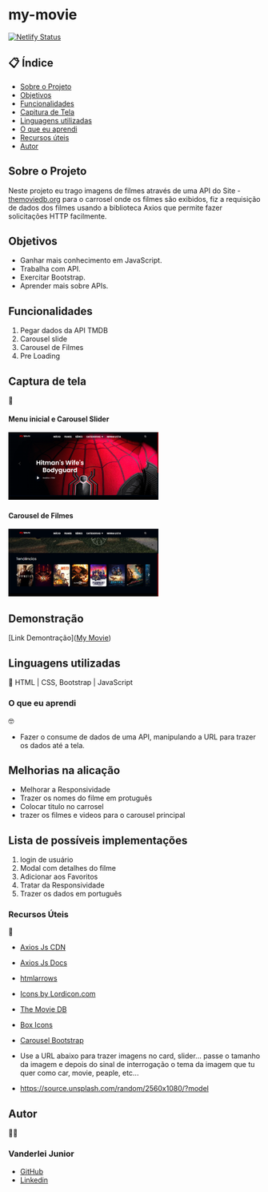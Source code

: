 # my-movie

[![Netlify Status](https://api.netlify.com/api/v1/badges/92c1beac-8934-4095-82f0-af67343ea67c/deploy-status)](https://app.netlify.com/sites/transcendent-yeot-2e0134/deploys)

##  📋 Índice


- <a href="#sobre-o-projeto">Sobre o Projeto</a>
- <a href="#objetivos">Objetivos</a>
- <a href="#funcionalidades">Funcionalidades</a>
- <a href="#captura-de-tela">Capitura de Tela</a>
- <a href="#linguagens-utilizadas">Linguagens utilizadas</a>
- <a href="#o-que-eu-aprendi">O que eu aprendi</a>
- <a href="#recursos-úteis">Recursos úteis</a>
- <a href="#autor">Autor</a>

##  Sobre o Projeto

 Neste projeto eu trago imagens de filmes através de uma API do Site - <a href="https://www.themoviedb.org/">themoviedb.org</a> para o carrosel onde os filmes são exibidos, fiz a requisição de dados dos filmes usando a biblioteca Axios que permite fazer solicitações HTTP facilmente. 


##  Objetivos

- Ganhar mais conhecimento em JavaScript.
- Trabalha com API.
- Exercitar Bootstrap.
- Aprender mais sobre APIs.

## Funcionalidades

1. Pegar dados da API TMDB
2. Carousel slide
3. Carousel de Filmes
4. Pre Loading


## Captura de tela 
📸

#### Menu inicial e Carousel Slider
<img style="width:300px" src="./assets/menu-slider.png" alt="<Menu e slider">

#### Carousel de Filmes
<img style="width:300px" src="./assets/carousel-de-filmes.png" alt="<Carousel de filmes">




## Demonstração

[Link Demontração](<a href="mymovie-2023.netlify.app">My Movie</a>)


## Linguagens utilizadas
📝
HTML | CSS, Bootstrap | JavaScript

###  O que eu aprendi
🤓

- Fazer o consume de dados de uma API, manipulando a URL para trazer os dados até a tela.



## Melhorias na alicação

- Melhorar a Responsividade
- Trazer os nomes do filme em protuguês
- Colocar titulo no carrosel
- trazer os filmes e videos para o carousel principal




## Lista de possíveis implementações

1. login de usuário
2. Modal com detalhes do filme
3. Adicionar aos Favoritos
4. Tratar da Responsividade
5. Trazer os dados em português

###   Recursos Úteis
🔧
- <a href="https://cdnjs.cloudflare.com/ajax/libs/axios/1.4.0/axios.js">Axios Js CDN</a>
- <a href="https://axios-http.com/docs/intro">Axios Js Docs</a>
- <a href="https://www.toptal.com/designers/htmlarrows/">htmlarrows</a>
- <a href="https://lordicon.com/">Icons by Lordicon.com</a>

- <a href="https://www.themoviedb.org/">The Movie DB</a>


- <a href="https://boxicons.com/?query=">Box Icons</a>
- <a href="https://getbootstrap.com/docs/5.3/components/carousel/">Carousel Bootstrap</a>
- Use a URL abaixo para trazer imagens no card, slider... passe o tamanho da imagem e depois do sinal de interrogação o tema da imagem que tu quer como car, movie, peaple, etc...
- https://source.unsplash.com/random/2560x1080/?model



##   Autor
🧑‍💻

### Vanderlei Junior
- <a href="https://github.com/VanderleiGeronimoJunior">GitHub</a>
- <a href="https://www.linkedin.com/in/vanderlei-junior-b9956686/">Linkedin</a>

